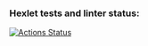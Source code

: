 ### Hexlet tests and linter status:
[![Actions Status](https://github.com/NastyaDemidova/fullstack-javascript-project-44/actions/workflows/hexlet-check.yml/badge.svg)](https://github.com/NastyaDemidova/fullstack-javascript-project-44/actions)